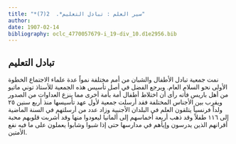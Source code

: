 ```yaml
---
title: "*سير العلم : تبادل التعليم*.  2(7)"
author: 
date: 1907-02-14
bibliography: oclc_4770057679-i_19-div_10.d1e2956.bib
---
```




##  تبادل التعليم 


 نمت جمعية تبادل الأطفال والشبان من أمم مختلفة نمواً عدة علماء الاجتماع الخطوة الأولى نحو السلام العام. ويرجع الفضل في أصل تأسيس هذه الجمعية للأستاذ توني ماتيو من أهل باريس فأته رأى أن اختلاط أطفال أمة بأمة أخرى مما ينزع العداوات من الصدور ويقرب بين الأجناس المختلفة فقد أرسلت جمعية لأول عهد تأسيسها منذ  أربع  سنين  ٢٥  ولداً فرنسياً يتلقون العلم في البلدان الأجنبية وزاد عدد من أرسلتهم في   السنة الماضية إلى  ١١٦  طفلاً وقد ذهب  أربعة  أخماسهم إلى ألمانيا ليعودوا منها وقد أشربت قلوبهم محبة أقرانهم الذين يدرسون وإيأهم في مدارسها حتى إذا شبوا وشابوا يعملون على ما فيه نفع الأمتين. 
